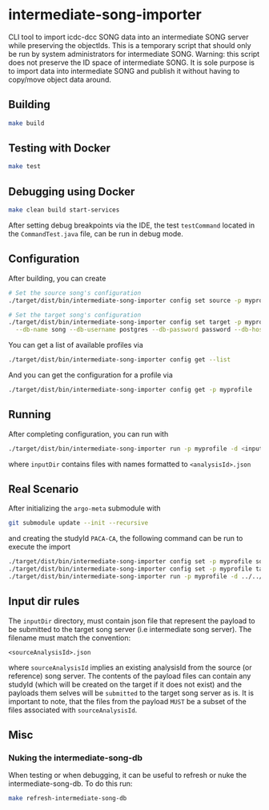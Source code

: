 # intermediate-song-importer
CLI tool to import icdc-dcc SONG data into an intermediate SONG server while preserving the objectIds. 
This is a temporary script that should only be run by system administrators for intermediate SONG. 
Warning: this script does not preserve the ID space of intermediate SONG. It is sole purpose is to 
import data into intermediate SONG and publish it without having to copy/move object data around.


## Building
```bash
make build
```

## Testing with Docker
```bash
make test
```

## Debugging using Docker
```bash
make clean build start-services
```
After setting debug breakpoints via the IDE, the test `testCommand` located in the `CommandTest.java` file, can be run in debug mode.


## Configuration
After building, you can create 
```bash
# Set the source song's configuration
./target/dist/bin/intermediate-song-importer config set source -p myprofile -a <accessToken> -u <sourceSongUrl>

# Set the target song's configuration
./target/dist/bin/intermediate-song-importer config set target -p myprofile -a <accessToken> -u <sourceSongUrl> \
  --db-name song --db-username postgres --db-password password --db-hostname localhost --db-port 5432
```

You can get a list of available profiles via
```bash
./target/dist/bin/intermediate-song-importer config get --list
```

And you can get the configuration for a profile via
```bash
./target/dist/bin/intermediate-song-importer config get -p myprofile
```

## Running
After completing configuration, you can run with
```bash
./target/dist/bin/intermediate-song-importer run -p myprofile -d <inputDir>
```
where `inputDir` contains files with names formatted to `<analysisId>.json`

## Real Scenario
After initializing the `argo-meta` submodule with
```bash
git submodule update --init --recursive
```

and creating the studyId `PACA-CA`, the following command can be run to execute the import
```bash
./target/dist/bin/intermediate-song-importer config set -p myprofile source -u https://song.cancercollaboratory.org -a <access token with collab.WRITE scope>
./target/dist/bin/intermediate-song-importer config set -p myprofile target -u <intermediate-song-url> -a <access token for intermediate-song> -dn <dbname> -du <username> -dq <password> -dh <hostname> -dp <port>
./target/dist/bin/intermediate-song-importer run -p myprofile -d ../../../argo-meta/icgc_song_payloads/PACA-CA
```

## Input dir rules
The `inputDir` directory, must contain json file that represent the payload to be submitted to the target song server (i.e intermediate song server). 
The filename must match the convention:

`<sourceAnalysisId>.json`

where  `sourceAnalysisId` implies an existing analysisId from the source (or reference) song server.
The contents of the payload files can contain any studyId (which will be created on the target if it does not exist) and the payloads them selves will be `submitted` to the target song server as is. It is important to note, that the files from the payload `MUST` be a subset of the files associated with `sourceAnalysisId`.


## Misc
### Nuking the intermediate-song-db
When testing or when debugging, it can be useful to refresh or nuke the intermediate-song-db. To do this run:
```bash
make refresh-intermediate-song-db
```
